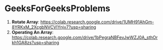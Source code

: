 # GeeksForGeeksProblems
001. **Rotate Array**: https://colab.research.google.com/drive/1UMH91AhGm-8YRKxM_2XcgbNVCVIYnjv7?usp=sharing <br>
002. **Operating An Array**: https://colab.research.google.com/drive/1bPegraNBFevJwWZJ0A_sthOrkh1GA8zs?usp=sharing
